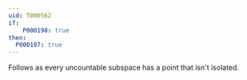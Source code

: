 ```yaml
---
uid: T000562
if:
    P000198: true
then:
  P000197: true
---
```


Follows as every uncountable subspace has a point that isn't isolated.
